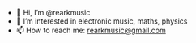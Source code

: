- 👋 Hi, I’m @rearkmusic
- 👀 I’m interested in electronic music, maths, physics
- 📫 How to reach me: rearkmusic@gmail.com

<!---
rearkmusic/rearkmusic is a ✨ special ✨ repository because its `README.md` (this file) appears on your GitHub profile.
You can click the Preview link to take a look at your changes.
--->
